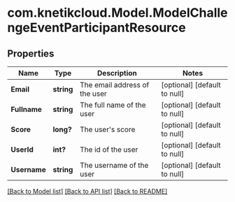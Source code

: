 # com.knetikcloud.Model.ModelChallengeEventParticipantResource
## Properties

Name | Type | Description | Notes
------------ | ------------- | ------------- | -------------
**Email** | **string** | The email address of the user | [optional] [default to null]
**Fullname** | **string** | The full name of the user | [optional] [default to null]
**Score** | **long?** | The user&#39;s score | [optional] [default to null]
**UserId** | **int?** | The id of the user | [optional] [default to null]
**Username** | **string** | The username of the user | [optional] [default to null]

[[Back to Model list]](../README.md#documentation-for-models) [[Back to API list]](../README.md#documentation-for-api-endpoints) [[Back to README]](../README.md)

